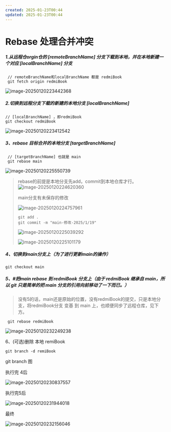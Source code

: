 ```yaml
---
created: 2025-01-23T00:44
updated: 2025-01-23T00:44
---
```

# Rebase 处理合并冲突

##### 1.从远程仓orgin仓的 [remoteBranchName] 分支下载到本地，并在本地新建一个对应 [localBranchName] 分支

```
 // remoteBranchName和localBranchName 都是 redmiBook
 git fetch origin redmiBook
```

![image-20250120223442368](https://gitee.com/zhang-junjie123/picture/raw/master/image/image-20250120223442368.png)

##### 2.切换到远程分支下载的新建的本地分支 [localBranchName] 

```
// [localBranchName] ，即redmiBook
git checkout redmiBook
```

![image-20250120223412542](https://gitee.com/zhang-junjie123/picture/raw/master/image/image-20250120223412542.png)

##### 3、rebase 目标合并的本地分支 [targetBranchName] 

```
 // [targetBranchName] 也就是 main
 git rebase main
```

![image-20250120225550739](https://gitee.com/zhang-junjie123/picture/raw/master/image/image-20250120225550739.png)

>  rebase的前提是本地分支先add，commit到本地仓库才行。![image-20250120224620360](https://gitee.com/zhang-junjie123/picture/raw/master/image/image-20250120224620360.png)
>
>  main分支有未保存的修改
>
>  ![image-20250120224757961](https://gitee.com/zhang-junjie123/picture/raw/master/image/image-20250120224757961.png)
>
>  ```
>  git add .
>  git commit -m "main-修改-2025/1/19"
>  ```
>
>  ![image-20250120225039292](https://gitee.com/zhang-junjie123/picture/raw/master/image/image-20250120225039292.png)
>
>  ![image-20250120225101179](https://gitee.com/zhang-junjie123/picture/raw/master/image/image-20250120225101179.png)

##### 4、切换到main分支上（为了进行更新main的操作）

```
git checkout main
```

##### 5、#把main rebase 到 redmiBook 分支上（由于 redmiBook 继承自 main，所以 git 只是简单的把 main 分支的引用向前移动了一下而已。）

> 没有5的话，main还是原始的位置，没有redmiBook的提交，只是本地分支，将redmiBook分支 变基 到 main 上，也顺便同步了远程仓库，见下方。

```
 git rebase redmiBook
```

![image-20250120232249238](https://gitee.com/zhang-junjie123/picture/raw/master/image/image-20250120232249238.png)

6、(可选)删除 本地 remiBook

```
git branch -d remiBook
```

 

git branch 图

执行完 4后

![image-20250120230837557](https://gitee.com/zhang-junjie123/picture/raw/master/image/image-20250120230837557.png)

执行完5后

![image-20250120231944018](https://gitee.com/zhang-junjie123/picture/raw/master/image/image-20250120231944018.png)

最终

![image-20250120232156046](https://gitee.com/zhang-junjie123/picture/raw/master/image/image-20250120232156046.png)